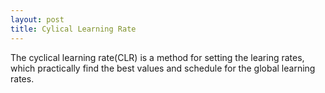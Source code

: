 ```yaml
---
layout: post
title: Cylical Learning Rate
---
```


The cyclical learning rate(CLR) is a method for setting the learing rates, which practically find the best values and schedule
for the global learning rates.
